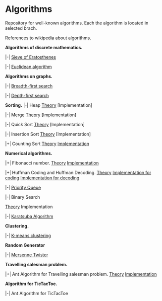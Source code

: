 # Algorithms
Repository for well-known algorithms.
Each the algorithm is located in selected brach.

References to wikipedia about algorithms.

**Algorithms of discrete mathematics.**

|-| [Sieve of Eratosthenes](https://en.wikipedia.org/wiki/Sieve_of_Eratosthenes)

|-| [Euclidean algorithm](https://en.wikipedia.org/wiki/Euclidean_algorithm)

**Algorithms on graphs.**

|-| [Breadth-first search](https://en.wikipedia.org/wiki/Breadth-first_search)

|-| [Depth-first search](https://en.wikipedia.org/wiki/Depth-first_search)

**Sorting.**
|-| Heap [Theory](https://en.wikipedia.org/wiki/Heapsort) [Implementation]

|-| Merge [Theory](https://en.wikipedia.org/wiki/Merge_sort) [Implementation]

|-| Quick Sort [Theory](https://en.wikipedia.org/wiki/Quicksort) [Implementation]

|-| Insertion Sort [Theory](https://en.wikipedia.org/wiki/Insertion_sort) [Implementation]

|+| Counting Sort [Theory](https://en.wikipedia.org/wiki/Counting_sort) [Implementation](https://github.com/sergbelom/Algorithms/tree/CountingSort/CountingSort/CountingSort)

**Numerical algorithms.**

|+| Fibonacci number. [Theory](https://en.wikipedia.org/wiki/Fibonacci_number) [Implementation](https://github.com/sergbelom/Algorithms/tree/FibonacciNumbers/FibonacciNumbers/FibonacciNumbers)

|+| Huffman Coding and Huffman Decoding. [Theory](https://en.wikipedia.org/wiki/Huffman_coding) [Implementation for coding](https://github.com/sergbelom/Algorithms/tree/HuffmanCoding/HuffmanCoding/HuffmanCoding) [Implementation for decoding](https://github.com/sergbelom/Algorithms/tree/HuffmanDecoding/HuffmanDeconing/HuffmanDeconing)

|-| [Priority Queue](https://en.wikipedia.org/wiki/Priority_queue)

|-| Binary Search

[Theory](https://en.wikipedia.org/wiki/Binary_search_algorithm) Implementation

|-| [Karatsuba Algorithm](https://en.wikipedia.org/wiki/Karatsuba_algorithm)

**Clustering.**

|-| [K-means clustering](https://en.wikipedia.org/wiki/K-means_clustering)

**Random Generator**

|-| [Mersenne Twister](https://en.wikipedia.org/wiki/Mersenne_Twister)

**Travelling salesman problem.**

|+| Ant Algorithm for Travelling salesman problem. [Theory](https://en.wikipedia.org/wiki/Ant_colony_optimization_algorithms) [Implementation](https://github.com/sergbelom/Algorithms/tree/AntAlgorithm/AntAlgorithmForSalesmenTask/AntAlgorithmForSalesmenTask)

**Algorithm for TicTacToe.**

|-| Ant Algorithm for TicTacToe
